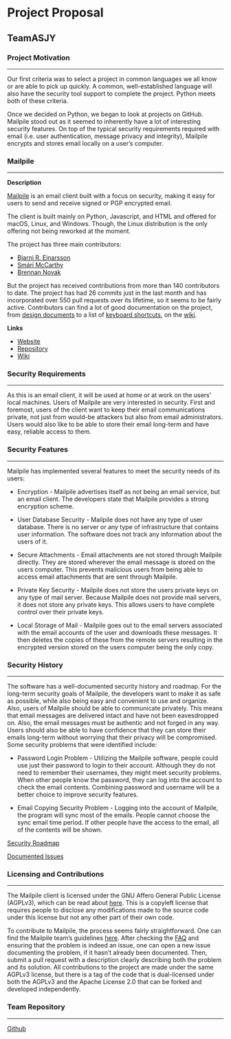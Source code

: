 # Project Proposal
## TeamASJY

### Project Motivation
---
Our first criteria was to select a project in common languages we all know or are able to pick up quickly. A common, well-established language will also have the security tool support to complete the project. Python meets both of these criteria.

Once we decided on Python, we began to look at projects on GitHub. Mailpile stood out as it seemed to inherently have a lot of interesting security features. On top of the typical security requirements required with email (i.e. user authentication, message privacy and integrity), Mailpile encrypts and stores email locally on a user’s computer. 

### Mailpile
---
**Description**

[Mailpile](https://www.mailpile.is/) is an email client built with a focus on security, making it easy for users to send and receive signed or PGP encrypted email.

The client is built mainly on Python, Javascript, and HTML and offered for macOS, Linux, and Windows. Though, the Linux distribution is the only offering not being reworked at the moment.

The project has three main contributors:

* [Bjarni R. Einarsson](http://bre.klaki.net/)
* [Smári McCarthy](https://smarimccarthy.is)
* [Brennan Novak](https://brennannovak.com)

But the project has received contributions from more than 140 contributors to date. The project has had 26 commits just in the last month and has incorporated over 550 pull requests over its lifetime, so it seems to be fairly active. Contributors can find a lot of good documentation on the project, from [design documents](https://github.com/mailpile/Mailpile/wiki/Design-documents) to a list of [keyboard shortcuts](https://github.com/mailpile/Mailpile/wiki/Keyboard-shortcuts), on the [wiki](https://github.com/mailpile/Mailpile/wiki).

**Links**

* [Website](https://www.mailpile.is/)
* [Repository](https://github.com/mailpile/Mailpile)
* [Wiki](https://github.com/mailpile/Mailpile/wiki)

### Security Requirements
---
As this is an email client, it will be used at home or at work on the users’ local machines. Users of Mailpile are very interested in security. First and foremost, users of the client want to keep their email communications private, not just from would-be attackers but also from email administrators. Users would also like to be able to store their email long-term and have easy, reliable access to them.

### Security Features
---
Mailpile has implemented several features to meet the security needs of its users: 

* Encryption - Mailpile advertises itself as not being an email service, but an email client. The developers state that Mailpile provides a strong encryption scheme.

* User Database Security - Mailpile does not have any type of user database. There is no server or any type of infrastructure that contains user information. The software does not track any information about the users of it.

* Secure Attachments - Email attachments are not stored through Mailpile directly. They are stored wherever the email message is stored on the users computer. This prevents malicious users from being able to access email attachments that are sent through Mailpile.

* Private Key Security - Mailpile does not store the users private keys on any type of mail server. Because Mailpile does not provide mail servers, it does not store any private keys. This allows users to have complete control over their private keys.

* Local Storage of Mail - Mailpile goes out to the email servers associated with the email accounts of the user and downloads these messages. It then deletes the copies of these from the remote servers resulting in the encrypted version stored on the users computer being the only copy.

### Security History
---
The software has a well-documented security history and roadmap. For the long-term security goals of Mailpile, the developers want to make it as safe as possible, while also being easy and convenient to use and organize. Also, users of Mailpile should be able to communicate privately. This means that email messages are delivered intact and have not been eavesdropped on. Also, the email messages must be authentic and not forged in any way. Users should also be able to have confidence that they can store their emails long-term without worrying that their privacy will be compromised. Some security problems that were identified include:

* Password Login Problem - Utilizing the Mailpile software, people could use just their password to login to their account. Although they do not need to remember their usernames, they might meet security problems. When other people know the password, they can log into the account to check the email contents. Combining password and username will be a better choice to improve security features.

* Email Copying Security Problem - Logging into the account of Mailpile, the program will sync most of the emails. People cannot choose the sync email time period. If other people have the access to the email, all of the contents will be shown.

[Security Roadmap](https://github.com/mailpile/Mailpile/wiki/Security-roadmap)

[Documented Issues](https://github.com/mailpile/Mailpile/issues?utf8=✓&q=label%3A%22Privacy+%2F+Security%22+)

### Licensing and Contributions
---
The Mailpile client is licensed under the GNU Affero General Public License (AGPLv3), which can be read about [here](http://www.gnu.org/licenses/agpl-3.0.html). This is a copyleft license that requires people to disclose any modifications made to the source code under this license but not any other part of their own code.

To contribute to Mailpile, the process seems fairly straightforward. One can find the Mailpile team’s guidelines [here](https://github.com/mailpile/Mailpile/blob/master/CONTRIBUTING.md). After checking the [FAQ](https://github.com/mailpile/Mailpile/blob/master/DEV_FAQ.md) and ensuring that the problem is indeed an issue, one can open a new issue documenting the problem, if it hasn’t already been documented. Then, submit a pull request with a description clearly describing both the problem and its solution. All contributions to the project are made under the same AGPLv3 license, but there is a tag of the code that is dual-licensed under both the AGPLv3 and the Apache License 2.0 that can be forked and developed independently.

### Team Repository
---
[Github](https://github.com/SethRedwine/CSCI8420-TeamASJY/)
